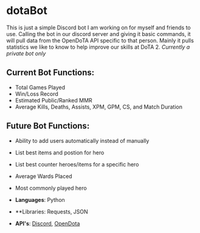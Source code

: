 # dotaBot
This is just a simple Discord bot I am working on for myself and friends to use. Calling the bot in our discord server and giving it basic commands,
it will pull data from the OpenDoTA API specific to that person. Mainly it pulls statistics we like to know to help improve our skills at DoTA 2.
*Currently a private bot only*

## Current Bot Functions:
- Total Games Played
- Win/Loss Record
- Estimated Public/Ranked MMR
- Average Kills, Deaths, Assists, XPM, GPM, CS, and Match Duration

## Future Bot Functions:
- Ability to add users automatically instead of manually
- List best items and postion for hero
- List best counter heroes/items for a specific hero
- Average Wards Placed
- Most commonly played hero


- **Languages**: Python
- **Libraries: Requests, JSON
- **API's**: [Discord](https://discord.com/developers/docs/intro), [OpenDota](https://docs.opendota.com/)
